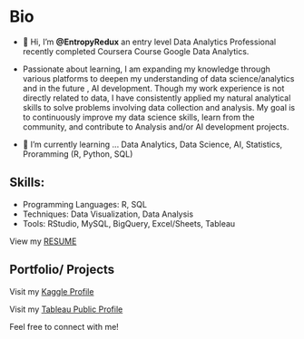 # **Bio**

- 👋 Hi, I’m **@EntropyRedux** an entry level Data Analytics Professional recently completed Coursera Course Google Data Analytics. 

- Passionate about learning, I am expanding my knowledge through various platforms to deepen my understanding of data science/analytics and in the future , AI development. Though my work experience is not directly related to data, I have consistently applied my natural analytical skills to solve problems involving data collection and analysis. My goal is to continuously improve my data science skills, learn from the community, and contribute to Analysis and/or AI development projects.

- 🌱 I’m currently learning ... Data Analytics, Data Science, AI, Statistics, Proramming (R, Python, SQL)

## **Skills:**
- Programming Languages: R, SQL
- Techniques: Data Visualization, Data Analysis
- Tools: RStudio, MySQL, BigQuery, Excel/Sheets, Tableau

View my [RESUME](https://drive.google.com/file/d/1Nd73AtGGoJNBVX0LBy0scKBRZku8NVLp/view?usp=sharing)

## **Portfolio/ Projects**

Visit my [Kaggle Profile](https://www.kaggle.com/marvinbulahan)

Visit my [Tableau Public Profile](https://public.tableau.com/app/profile/entropy)

Feel free to connect with me!




<!---
EntropyRedux/EntropyRedux is a ✨ special ✨ repository because its `README.md` (this file) appears on your GitHub profile.
You can click the Preview link to take a look at your changes.
--->
